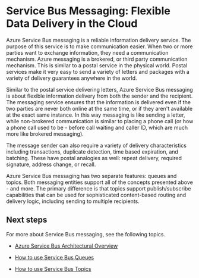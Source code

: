 <properties
	pageTitle="Service Bus Messaging overview - Azure"
	description="Service Bus Messaging: Flexible Data Delivery in the Cloud"
	services="service-bus"
	documentationCenter=".net"
	authors="djrosanova"
	manager="timlt"
	editor="mattshel"/>

<tags
	ms.service="service-bus"
	ms.workload="tbd"
	ms.tgt_pltfrm="na"
	ms.devlang="multiple"
	ms.topic="article"
	ms.date="02/20/2015"
	ms.author="sethm"/>


# Service Bus Messaging: Flexible Data Delivery in the Cloud

Azure Service Bus messaging is a reliable information delivery service. The purpose of this service is to make communication easier. When two or more parties want to exchange information, they need a communication mechanism. Azure messaging is a brokered, or third party communication mechanism. This is similar to a postal service in the physical world. Postal services make it very easy to send a variety of letters and packages with a variety of delivery guarantees anywhere in the world.

Similar to the postal service delivering letters, Azure Service Bus messaging is about flexible information delivery from both the sender and the recipient. The messaging service ensures that the information is delivered even if the two parties are never both online at the same time, or if they aren't available at the exact same instance. In this way messaging is like sending a letter, while non-brokered communication is similar to placing a phone call (or how a phone call used to be - before call waiting and caller ID, which are much more like brokered messaging).

The message sender can also require a variety of delivery characteristics including transactions, duplicate detection, time based expiration, and batching. These have postal analogies as well: repeat delivery, required signature, address change, or recall.

Azure Service Bus messaging has two separate features: queues and topics. Both messaging entities support all of the concepts presented above - and more. The primary difference is that topics support publish/subscribe capabilities that can be used for sophisticated content-based routing and delivery logic, including sending to multiple recipients.

## Next steps

For more about Service Bus messaging, see the following topics.

- [Azure Service Bus Architectural Overview](./fundamentals-service-bus-hybrid-solutions/)

- [How to use Service Bus Queues](./service-bus-dotnet-how-to-use-queues)

- [How to use Service Bus Topics](./service-bus-dotnet-how-to-use-topics-subscriptions)
